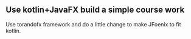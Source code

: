 ## Use kotlin+JavaFX build a simple course work


Use torandofx framework and do a little change to make JFoenix to fit kotlin.
